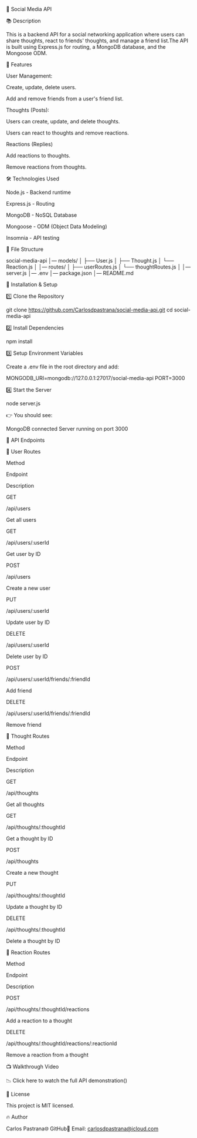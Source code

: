 
🚀 Social Media API

📚 Description

This is a backend API for a social networking application where users can share thoughts, react to friends' thoughts, and manage a friend list.The API is built using Express.js for routing, a MongoDB database, and the Mongoose ODM.

🎯 Features

User Management:

Create, update, delete users.

Add and remove friends from a user's friend list.

Thoughts (Posts):

Users can create, update, and delete thoughts.

Users can react to thoughts and remove reactions.

Reactions (Replies)

Add reactions to thoughts.

Remove reactions from thoughts.

🛠 Technologies Used

Node.js - Backend runtime

Express.js - Routing

MongoDB - NoSQL Database

Mongoose - ODM (Object Data Modeling)

Insomnia - API testing

📂 File Structure

social-media-api
│— models/
│   ├── User.js
│   ├── Thought.js
│   └── Reaction.js
│
│— routes/
│   ├── userRoutes.js
│   └── thoughtRoutes.js
│
│— server.js
│— .env
│— package.json
│— README.md

🚀 Installation & Setup

1️⃣ Clone the Repository

git clone https://github.com/Carlosdpastrana/social-media-api.git
cd social-media-api

2️⃣ Install Dependencies

npm install

3️⃣ Setup Environment Variables

Create a .env file in the root directory and add:

MONGODB_URI=mongodb://127.0.0.1:27017/social-media-api
PORT=3000

4️⃣ Start the Server

node server.js

👉 You should see:

MongoDB connected
Server running on port 3000

📡 API Endpoints

🔹 User Routes

Method

Endpoint

Description

GET

/api/users

Get all users

GET

/api/users/:userId

Get user by ID

POST

/api/users

Create a new user

PUT

/api/users/:userId

Update user by ID

DELETE

/api/users/:userId

Delete user by ID

POST

/api/users/:userId/friends/:friendId

Add friend

DELETE

/api/users/:userId/friends/:friendId

Remove friend

🔹 Thought Routes

Method

Endpoint

Description

GET

/api/thoughts

Get all thoughts

GET

/api/thoughts/:thoughtId

Get a thought by ID

POST

/api/thoughts

Create a new thought

PUT

/api/thoughts/:thoughtId

Update a thought by ID

DELETE

/api/thoughts/:thoughtId

Delete a thought by ID

🔹 Reaction Routes

Method

Endpoint

Description

POST

/api/thoughts/:thoughtId/reactions

Add a reaction to a thought

DELETE

/api/thoughts/:thoughtId/reactions/:reactionId

Remove a reaction from a thought

📺 Walkthrough Video

📉 Click here to watch the full API demonstration()

📜 License

This project is MIT licensed.

🔥 Author

Carlos Pastrana🌐 GitHub📧 Email: carlosdpastrana@icloud.com